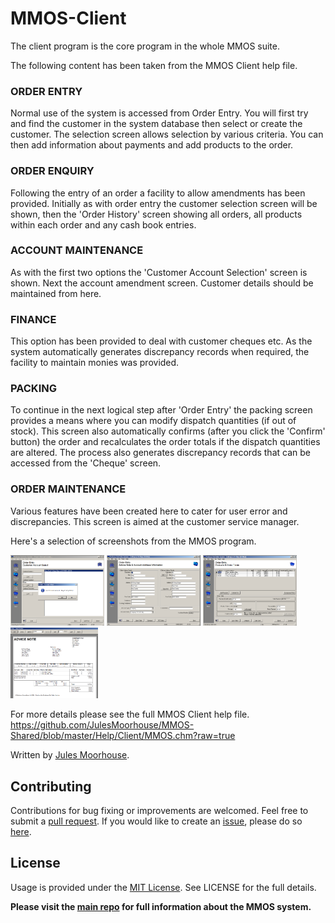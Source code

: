 # MMOS-Client 

The client program is the core program in the whole MMOS suite.

The following content has been taken from the MMOS Client help file.

### ORDER ENTRY
Normal use of the system is accessed from Order Entry. You will first try and find the customer in the system database then select or create the customer. The selection screen allows selection by various criteria. You can then add information about payments and add products to the order. 

### ORDER ENQUIRY
Following the entry of an order a facility to allow amendments has been provided. Initially as with order entry the customer selection screen will be shown, then the 'Order History' screen showing all orders, all products within each order and any cash book entries. 

### ACCOUNT MAINTENANCE
As with the first two options the 'Customer Account Selection' screen is shown. Next the account amendment screen. Customer details should be maintained from here. 

### FINANCE
This option has been provided to deal with customer cheques etc. As the system automatically generates discrepancy records when required, the facility to maintain monies was provided. 

### PACKING
To continue in the next logical step after 'Order Entry' the packing screen provides a means where you can modify dispatch quantities (if out of stock). This screen also automatically confirms (after you click the 'Confirm' button) the order and recalculates the order totals if the dispatch quantities are altered. The process also generates discrepancy records that can be accessed from the 'Cheque' screen. 

### ORDER MAINTENANCE
Various features have been created here to cater for user error and discrepancies. This screen is aimed at the customer service manager. 

Here's a selection of screenshots from the MMOS program.

<img src="https://github.com/JulesMoorhouse/MMOS/raw/master/gfx/mmos-account-select.png" width="150" height=""> <img src="https://github.com/JulesMoorhouse/MMOS/raw/master/gfx/mmos-address.png" width="150" height=""> <img src="https://github.com/JulesMoorhouse/MMOS/raw/master/gfx/mmos-order-summary.png" width="150" height=""> <img src="https://github.com/JulesMoorhouse/MMOS/raw/master/gfx/mmos-advice-note.png" width="140" height="">


For more details please see the full MMOS Client help file.
https://github.com/JulesMoorhouse/MMOS-Shared/blob/master/Help/Client/MMOS.chm?raw=true

Written by [Jules Moorhouse](https://www.julesmoorhouse.com).

## Contributing
Contributions for bug fixing or improvements are welcomed. Feel free to submit a <a href="https://github.com/JulesMoorhouse/MMOS/pulls">pull request</a>. If you would like to create an <a href="https://github.com/JulesMoorhouse/MMOS/issues">issue</a>, please do so <a href="https://github.com/JulesMoorhouse/MMOS/issues">here</a>.

## License
Usage is provided under the [MIT License](http://opensource.org/licenses/mit-license.php). See LICENSE for the full details.

__Please visit the <a href="https://github.com/JulesMoorhouse/MMOS">main repo</a> for full information about the MMOS system.__
